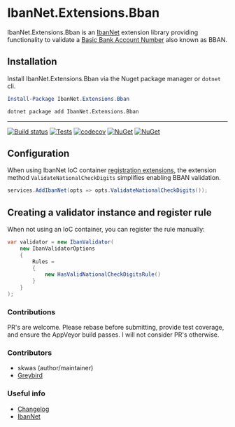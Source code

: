 # IbanNet.Extensions.Bban

IbanNet.Extensions.Bban is an [IbanNet](https://github.com/skwasjer/IbanNet) extension library providing functionality to validate a [Basic Bank Account Number](https://en.wikipedia.org/wiki/International_Bank_Account_Number#Basic_Bank_Account_Number) also known as BBAN.

## Installation

Install IbanNet.Extensions.Bban via the Nuget package manager or `dotnet` cli.

```powershell
Install-Package IbanNet.Extensions.Bban
```
```bat
dotnet package add IbanNet.Extensions.Bban
```

---

[![Build status](https://ci.appveyor.com/api/projects/status/aw3hivn9s07hooys/branch/master?svg=true)](https://ci.appveyor.com/project/skwasjer/ibannet-extensions-bban)
[![Tests](https://img.shields.io/appveyor/tests/skwasjer/ibannet-extensions-bban/master.svg)](https://ci.appveyor.com/project/skwasjer/ibannet-extensions-bban/build/tests)
[![codecov](https://codecov.io/gh/skwasjer/IbanNet.Extensions.Bban/branch/master/graph/badge.svg)](https://codecov.io/gh/skwasjer/IbanNet.Extensions.Bban)
[![NuGet](https://img.shields.io/nuget/v/IbanNet.Extensions.Bban.svg)](https://www.nuget.org/packages/IbanNet.Extensions.Bban/) [![NuGet](https://img.shields.io/nuget/dt/IbanNet.Extensions.Bban.svg)](https://www.nuget.org/packages/IbanNet.Extensions.Bban/)

## Configuration

When using IbanNet IoC container [registration extensions](https://github.com/skwasjer/IbanNet/wiki/Dependency-injection), the extension method `ValidateNationalCheckDigits` simplifies enabling BBAN validation.

```csharp
services.AddIbanNet(opts => opts.ValidateNationalCheckDigits());
```

## Creating a validator instance and register rule

When not using an IoC container, you can register the rule manually:

```csharp
var validator = new IbanValidator(
    new IbanValidatorOptions
    {
        Rules =
        {
            new HasValidNationalCheckDigitsRule()
        }
    }
);
```

### Contributions

PR's are welcome. Please rebase before submitting, provide test coverage, and ensure the AppVeyor build passes. I will not consider PR's otherwise.

### Contributors

- skwas (author/maintainer)
- [Greybird](https://github.com/Greybird)

### Useful info

- [Changelog](Changelog.md)
- [IbanNet ](https://github.com/skwasjer/IbanNet)

